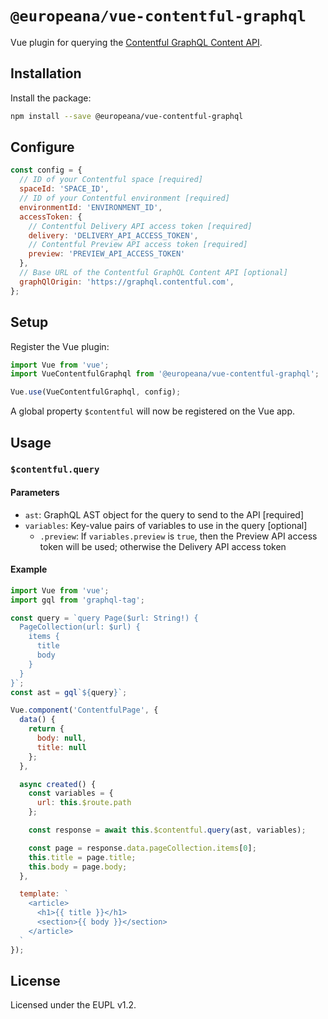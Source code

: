 # `@europeana/vue-contentful-graphql`

Vue plugin for querying the
[Contentful GraphQL Content API](https://www.contentful.com/developers/docs/references/graphql/).


## Installation

Install the package:
```sh
npm install --save @europeana/vue-contentful-graphql
```

## Configure

```js
const config = {
  // ID of your Contentful space [required]
  spaceId: 'SPACE_ID',
  // ID of your Contentful environment [required]
  environmentId: 'ENVIRONMENT_ID',
  accessToken: {
    // Contentful Delivery API access token [required]
    delivery: 'DELIVERY_API_ACCESS_TOKEN',
    // Contentful Preview API access token [required]
    preview: 'PREVIEW_API_ACCESS_TOKEN'
  },
  // Base URL of the Contentful GraphQL Content API [optional]
  graphQlOrigin: 'https://graphql.contentful.com',
};
```

## Setup

Register the Vue plugin:
<!-- TODO: show how to reigster in Vue 3 too -->
```js
import Vue from 'vue';
import VueContentfulGraphql from '@europeana/vue-contentful-graphql';

Vue.use(VueContentfulGraphql, config);
```

A global property `$contentful` will now be registered on the Vue app.

## Usage

### `$contentful.query`

#### Parameters

- `ast`: GraphQL AST object for the query to send to the API [required]
- `variables`: Key-value pairs of variables to use in the query [optional]
  - `.preview`: If `variables.preview` is `true`, then the Preview API access
    token will be used; otherwise the Delivery API access token

#### Example
```js
import Vue from 'vue';
import gql from 'graphql-tag';

const query = `query Page($url: String!) {
  PageCollection(url: $url) {
    items {
      title
      body
    }
  }
}`;
const ast = gql`${query}`;

Vue.component('ContentfulPage', {
  data() {
    return {
      body: null,
      title: null
    };
  },

  async created() {
    const variables = {
      url: this.$route.path
    };

    const response = await this.$contentful.query(ast, variables);

    const page = response.data.pageCollection.items[0];
    this.title = page.title;
    this.body = page.body;
  },

  template: `
    <article>
      <h1>{{ title }}</h1>
      <section>{{ body }}</section>
    </article>
  `
});
```

## License

Licensed under the EUPL v1.2.
